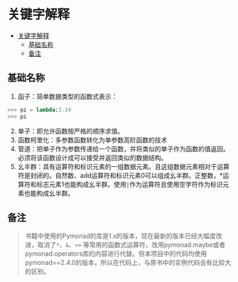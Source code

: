 # 关键字解释

- [关键字解释](#关键字解释)
  - [基础名称](#基础名称)
  - [备注](#备注)

## 基础名称
1. 函子：简单数据类型的函数式表示：
```python
>>> pi = lambda:3.14
>>> pi
```
2. 单子：即允许函数按严格的顺序求值。
3. 函数柯里化：多参数函数转化为单参数高阶函数的技术
4. 管道：把单子作为参数传递给一个函数，并将类似的单子作为函数的值返回。必须将该函数设计成可以接受并返回类似的数据结构。
5. 幺半群：具有运算符和标识元素的一组数据元素。且这组数据元素相对于运算符是封闭的。自然数、add运算符和标识元素0可以组成幺半群。正整数，*运算符和标志元素1也能构成幺半群。使用`|`作为运算符且使用空字符作为标识元素也能构成幺半群。























## 备注
> 书籍中使用的Pymonad的库是1.x的版本，现在最新的版本已经大幅度改进，取消了`*`、`&`、`>>` 等常用的函数式运算符，改用pymonad.maybe或者pymonad.operators库的内容进行代替。但本项目中的代码均使用pymonad==2.4.0的版本，所以在代码上，与原书中的实例代码会有比较大的区别。
